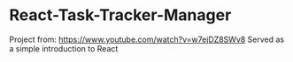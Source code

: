 # React-Task-Tracker-Manager
Project from: https://www.youtube.com/watch?v=w7ejDZ8SWv8
Served as a simple introduction to React
